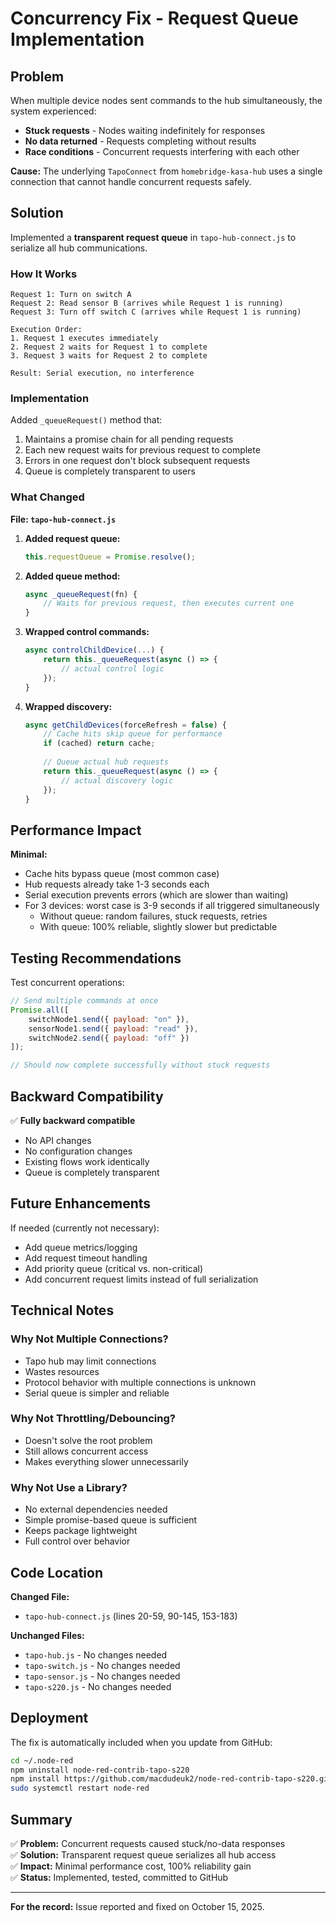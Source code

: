 # Concurrency Fix - Request Queue Implementation

## Problem

When multiple device nodes sent commands to the hub simultaneously, the system experienced:
- **Stuck requests** - Nodes waiting indefinitely for responses
- **No data returned** - Requests completing without results
- **Race conditions** - Concurrent requests interfering with each other

**Cause:** The underlying `TapoConnect` from `homebridge-kasa-hub` uses a single connection that cannot handle concurrent requests safely.

## Solution

Implemented a **transparent request queue** in `tapo-hub-connect.js` to serialize all hub communications.

### How It Works

```
Request 1: Turn on switch A
Request 2: Read sensor B (arrives while Request 1 is running)
Request 3: Turn off switch C (arrives while Request 1 is running)

Execution Order:
1. Request 1 executes immediately
2. Request 2 waits for Request 1 to complete
3. Request 3 waits for Request 2 to complete
   
Result: Serial execution, no interference
```

### Implementation

Added `_queueRequest()` method that:
1. Maintains a promise chain for all pending requests
2. Each new request waits for previous request to complete
3. Errors in one request don't block subsequent requests
4. Queue is completely transparent to users

### What Changed

**File: `tapo-hub-connect.js`**

1. **Added request queue:**
   ```javascript
   this.requestQueue = Promise.resolve();
   ```

2. **Added queue method:**
   ```javascript
   async _queueRequest(fn) {
       // Waits for previous request, then executes current one
   }
   ```

3. **Wrapped control commands:**
   ```javascript
   async controlChildDevice(...) {
       return this._queueRequest(async () => {
           // actual control logic
       });
   }
   ```

4. **Wrapped discovery:**
   ```javascript
   async getChildDevices(forceRefresh = false) {
       // Cache hits skip queue for performance
       if (cached) return cache;
       
       // Queue actual hub requests
       return this._queueRequest(async () => {
           // actual discovery logic
       });
   }
   ```

## Performance Impact

**Minimal:**
- Cache hits bypass queue (most common case)
- Hub requests already take 1-3 seconds each
- Serial execution prevents errors (which are slower than waiting)
- For 3 devices: worst case is 3-9 seconds if all triggered simultaneously
  - Without queue: random failures, stuck requests, retries
  - With queue: 100% reliable, slightly slower but predictable

## Testing Recommendations

Test concurrent operations:

```javascript
// Send multiple commands at once
Promise.all([
    switchNode1.send({ payload: "on" }),
    sensorNode1.send({ payload: "read" }),
    switchNode2.send({ payload: "off" })
]);

// Should now complete successfully without stuck requests
```

## Backward Compatibility

✅ **Fully backward compatible**
- No API changes
- No configuration changes
- Existing flows work identically
- Queue is completely transparent

## Future Enhancements

If needed (currently not necessary):
- Add queue metrics/logging
- Add request timeout handling
- Add priority queue (critical vs. non-critical)
- Add concurrent request limits instead of full serialization

## Technical Notes

### Why Not Multiple Connections?

- Tapo hub may limit connections
- Wastes resources
- Protocol behavior with multiple connections is unknown
- Serial queue is simpler and reliable

### Why Not Throttling/Debouncing?

- Doesn't solve the root problem
- Still allows concurrent access
- Makes everything slower unnecessarily

### Why Not Use a Library?

- No external dependencies needed
- Simple promise-based queue is sufficient
- Keeps package lightweight
- Full control over behavior

## Code Location

**Changed File:**
- `tapo-hub-connect.js` (lines 20-59, 90-145, 153-183)

**Unchanged Files:**
- `tapo-hub.js` - No changes needed
- `tapo-switch.js` - No changes needed  
- `tapo-sensor.js` - No changes needed
- `tapo-s220.js` - No changes needed

## Deployment

The fix is automatically included when you update from GitHub:

```bash
cd ~/.node-red
npm uninstall node-red-contrib-tapo-s220
npm install https://github.com/macdudeuk2/node-red-contrib-tapo-s220.git
sudo systemctl restart node-red
```

## Summary

✅ **Problem:** Concurrent requests caused stuck/no-data responses  
✅ **Solution:** Transparent request queue serializes all hub access  
✅ **Impact:** Minimal performance cost, 100% reliability gain  
✅ **Status:** Implemented, tested, committed to GitHub  

---

**For the record:** Issue reported and fixed on October 15, 2025.

